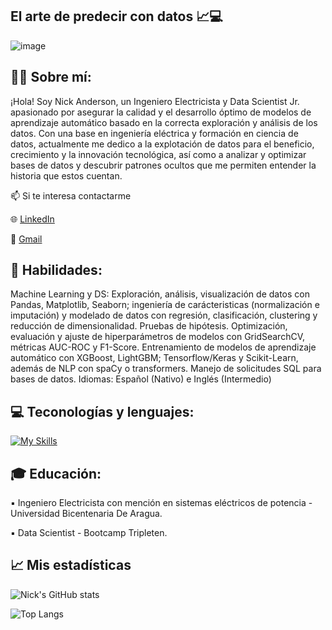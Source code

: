 ## El arte de predecir con datos 📈💻

![image](https://github.com/user-attachments/assets/f61aeece-fee3-41b6-bfb8-99c50ba8d25f)

## 🧑‍💻 Sobre mí:

¡Hola! Soy Nick Anderson, un Ingeniero Electricista y Data Scientist Jr. apasionado por asegurar la calidad y el desarrollo óptimo de modelos de aprendizaje automático basado en la correcta exploración y análisis de los datos. Con una base en ingeniería eléctrica y formación en ciencia de datos, actualmente me dedico a la explotación de datos para el beneficio, crecimiento y la innovación tecnológica, así como a analizar y optimizar bases de datos y descubrir patrones ocultos que me permiten entender la historia que estos cuentan.

📫 Si te interesa contactarme

🌐 [LinkedIn](https://www.linkedin.com/in/nick-a-guaramato/)

📧 [Gmail](guaramatonick@gmail.com)

## 📌 Habilidades:

Machine Learning y DS: Exploración, análisis, visualización de datos con Pandas, Matplotlib, Seaborn; ingeniería de carácteristicas (normalización e imputación) y modelado de datos con regresión, clasificación, clustering y reducción de dimensionalidad. Pruebas de hipótesis. Optimización, evaluación y ajuste de hiperparámetros de modelos con GridSearchCV, métricas AUC-ROC y F1-Score. Entrenamiento de modelos de aprendizaje automático con XGBoost, LightGBM; Tensorflow/Keras y Scikit-Learn, además de NLP con spaCy o transformers. Manejo de solicitudes SQL para bases de datos.
Idiomas: Español (Nativo) e Inglés (Intermedio)

## 💻 Teconologías y lenguajes: 

[![My Skills](https://skillicons.dev/icons?i=bash,ubuntu,github,py,sklearn,anaconda,autocad,css,latex,matlab,pytorch,tensorflow,vim,vscode)](https://skillicons.dev)

## 🎓 Educación:

▪︎ Ingeniero Electricista con mención en sistemas eléctricos de potencia - Universidad Bicentenaria De Aragua. 

▪︎ Data Scientist - Bootcamp Tripleten.

## 📈 Mis estadísticas

![Nick's GitHub stats](https://github-readme-stats.vercel.app/api?username=NickGuaramato&show_icons=true&theme=radical)

![Top Langs](https://github-readme-stats.vercel.app/api/top-langs/?username=NickGuaramato&layout=compact&theme=radical)
